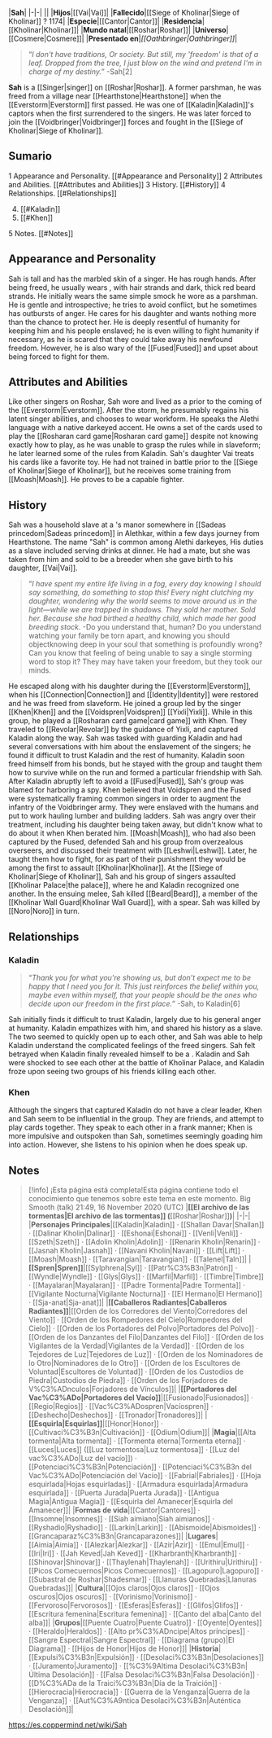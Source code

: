 |**Sah**|
|-|-|
||
|**Hijos**|[[Vai\|Vai]]|
|**Fallecido**|[[Siege of Kholinar\|Siege of Kholinar]] ? 1174|
|**Especie**|[[Cantor\|Cantor]]|
|**Residencia**|[[Kholinar\|Kholinar]]|
|**Mundo natal**|[[Roshar\|Roshar]]|
|**Universo**|[[Cosmere\|Cosmere]]|
|**Presentado en**|*[[Oathbringer\|Oathbringer]]*|

>“*I don't have traditions, Or society. But still, my 'freedom' is that of a leaf. Dropped from the tree, I just blow on the wind and pretend I'm in charge of my destiny.*”
\-Sah[2]


**Sah** is a [[Singer\|singer]] on [[Roshar\|Roshar]]. A former parshman, he was freed from a village near [[Hearthstone\|Hearthstone]] when the [[Everstorm\|Everstorm]] first passed. He was one of [[Kaladin\|Kaladin]]'s captors when the  first surrendered to the singers. He was later forced to join the [[Voidbringer\|Voidbringer]] forces and fought in the [[Siege of Kholinar\|Siege of Kholinar]].

## Sumario

1 Appearance and Personality. [[#Appearance and Personality]] 
2 Attributes and Abilities. [[#Attributes and Abilities]] 
3 History. [[#History]] 
4 Relationships. [[#Relationships]] 

4. [[#Kaladin]] 
4. [[#Khen]] 


5 Notes. [[#Notes]] 


## Appearance and Personality
Sah is tall and has the marbled skin of a singer. He has rough hands. After being freed, he usually wears , with hair strands and dark, thick red beard strands. He initially wears the same simple smock he wore as a parshman.
He is gentle and introspective; he tries to avoid conflict, but he sometimes has outbursts of anger. He cares for his daughter and wants nothing more than the chance to protect her. He is deeply resentful of humanity for keeping him and his people enslaved; he is even willing to fight humanity if necessary, as he is scared that they could take away his newfound freedom. However, he is also wary of the [[Fused\|Fused]] and upset about being forced to fight for them.

## Attributes and Abilities
Like other singers on Roshar, Sah wore  and lived as a  prior to the coming of the [[Everstorm\|Everstorm]]. After the storm, he presumably regains his latent singer abilities, and chooses to wear workform. He speaks the Alethi language with a native darkeyed accent. He owns a set of the cards used to play the [[Rosharan card game\|Rosharan card game]] despite not knowing exactly how to play, as he was unable to grasp the rules while in slaveform; he later learned some of the rules from Kaladin. Sah's daughter Vai treats his cards like a favorite toy.
He had not trained in battle prior to the [[Siege of Kholinar\|Siege of Kholinar]], but he receives some training from [[Moash\|Moash]]. He proves to be a capable fighter.

## History
Sah was a household slave at a 's manor somewhere in [[Sadeas princedom\|Sadeas princedom]] in Alethkar, within a few days journey from Hearthstone. The name "Sah" is common among Alethi darkeyes, His duties as a slave included serving drinks at dinner. He had a mate, but she was taken from him and sold to be a breeder when she gave birth to his daughter, [[Vai\|Vai]].

>“*I have spent my entire life living in a fog, every day knowing I should say something, do something to stop this! Every night clutching my daughter, wondering why the world seems to move around us in the light—while we are trapped in shadows. They sold her mother. Sold her. Because she had birthed a healthy child, which made her good breeding stock.*
\-Do you understand that, human? Do you understand watching your family be torn apart, and knowing you should objectknowing deep in your soul that something is profoundly wrong? Can you know that feeling of being unable to say a single storming word to stop it?
They may have taken your freedom, but they took our minds.


He escaped along with his daughter during the [[Everstorm\|Everstorm]], when his [[Connection\|Connection]] and [[Identity\|Identity]] were restored and he was freed from slaveform. He joined a group led by the singer [[Khen\|Khen]] and the [[Voidspren\|Voidspren]] [[Yixli\|Yixli]]. While in this group, he played a [[Rosharan card game\|card game]] with Khen. They traveled to [[Revolar\|Revolar]] by the guidance of Yixli, and captured Kaladin along the way. Sah was tasked with guarding Kaladin and had several conversations with him about the enslavement of the singers; he found it difficult to trust Kaladin and the rest of humanity. Kaladin soon freed himself from his bonds, but he stayed with the group and taught them how to survive while on the run and formed a particular friendship with Sah.
After Kaladin abruptly left to avoid a [[Fused\|Fused]], Sah's group was blamed for harboring a spy. Khen believed that Voidspren and the Fused were systematically framing common singers in order to augment the infantry of the Voidbringer army. They were enslaved with the humans and put to work hauling lumber and building ladders. Sah was angry over their treatment, including his daughter being taken away, but didn't know what to do about it when Khen berated him. [[Moash\|Moash]], who had also been captured by the Fused, defended Sah and his group from overzealous overseers, and discussed their treatment with [[Leshwi\|Leshwi]]. Later, he taught them how to fight, for as part of their punishment they would be among the first to assault [[Kholinar\|Kholinar]].
At the [[Siege of Kholinar\|Siege of Kholinar]], Sah and his group of singers assaulted [[Kholinar Palace\|the palace]], where he and Kaladin recognized one another. In the ensuing melee, Sah killed [[Beard\|Beard]], a member of the [[Kholinar Wall Guard\|Kholinar Wall Guard]], with a spear. Sah was killed by [[Noro\|Noro]] in turn.

## Relationships
### Kaladin
>“*Thank you for what you're showing us, but don’t expect me to be happy that I need you for it. This just reinforces the belief within you, maybe even within myself, that your people should be the ones who decide upon our freedom in the first place.*”
\-Sah, to Kaladin[6]


Sah initially finds it difficult to trust Kaladin, largely due to his general anger at humanity. Kaladin empathizes with him, and shared his history as a slave. The two seemed to quickly open up to each other, and Sah was able to help Kaladin understand the complicated feelings of the freed singers. Sah felt betrayed when Kaladin finally revealed himself to be a . Kaladin and Sah were shocked to see each other at the battle of Kholinar Palace, and Kaladin froze upon seeing two groups of his friends killing each other.

### Khen
Although the singers that captured Kaladin do not have a clear leader, Khen and Sah seem to be influential in the group. They are friends, and attempt to play cards together. They speak to each other in a frank manner; Khen is more impulsive and outspoken than Sah, sometimes seemingly goading him into action. However, she listens to his opinion when he does speak up.

## Notes




> [!info] ¡Esta página está completa!Esta página contiene todo el conocimiento que tenemos sobre este tema en este momento.
Big Smooth (talk) 21:49, 16 November 2020 (UTC)
|**[[El archivo de las tormentas\|El archivo de las tormentas]] (**[[Roshar\|Roshar]]**)**|
|-|-|
|**Personajes Principales**|[[Kaladin\|Kaladin]] · [[Shallan Davar\|Shallan]] · [[Dalinar Kholin\|Dalinar]] · [[Eshonai\|Eshonai]] · [[Venli\|Venli]] · [[Szeth\|Szeth]] · [[Adolin Kholin\|Adolin]] · [[Renarin Kholin\|Renarin]] · [[Jasnah Kholin\|Jasnah]] · [[Navani Kholin\|Navani]] · [[Lift\|Lift]] · [[Moash\|Moash]] · [[Taravangian\|Taravangian]] · [[Talenel\|Taln]]|
|**[[Spren\|Spren]]**|[[Sylphrena\|Syl]] · [[Patr%C3%B3n\|Patrón]] · [[Wyndle\|Wyndle]] · [[Glys\|Glys]] · [[Marfil\|Marfil]] · [[Timbre\|Timbre]] · [[Mayalaran\|Mayalaran]] · [[Padre Tormenta\|Padre Tormenta]] · [[Vigilante Nocturna\|Vigilante Nocturna]] · [[El Hermano\|El Hermano]] · [[Sja-anat\|Sja-anat]]|
|**[[Caballeros Radiantes\|Caballeros Radiantes]]**|[[Orden de los Corredores del Viento\|Corredores del Viento]] · [[Orden de los Rompedores del Cielo\|Rompedores del Cielo]] · [[Orden de los Portadores del Polvo\|Portadores del Polvo]] · [[Orden de los Danzantes del Filo\|Danzantes del Filo]] · [[Orden de los Vigilantes de la Verdad\|Vigilantes de la Verdad]] · [[Orden de los Tejedores de Luz\|Tejedores de Luz]] · [[Orden de los Nominadores de lo Otro\|Nominadores de lo Otro]] · [[Orden de los Escultores de Voluntad\|Escultores de Voluntad]] · [[Orden de los Custodios de Piedra\|Custodios de Piedra]] · [[Orden de los Forjadores de V%C3%ADnculos\|Forjadores de Vínculos]]|
|**[[Portadores del Vac%C3%ADo\|Portadores del Vacío]]**|[[Fusionado\|Fusionados]] · [[Regio\|Regios]] · [[Vac%C3%ADospren\|Vacíospren]] · [[Deshecho\|Deshechos]] · [[Tronador\|Tronadores]]|
|**[[Esquirla\|Esquirlas]]**|[[Honor\|Honor]] · [[Cultivaci%C3%B3n\|Cultivación]] · [[Odium\|Odium]]|
|**Magia**|[[Alta tormenta\|Alta tormenta]] · [[Tormenta eterna\|Tormenta eterna]] · [[Luces\|Luces]] ([[Luz tormentosa\|Luz tormentosa]] · [[Luz del vac%C3%ADo\|Luz del vacío]]) · [[Potenciaci%C3%B3n\|Potenciación]] · [[Potenciaci%C3%B3n del Vac%C3%ADo\|Potenciación del Vacío]] · [[Fabrial\|Fabriales]] · [[Hoja esquirlada\|Hojas esquirladas]] · [[Armadura esquirlada\|Armadura esquirlada]] · [[Puerta Jurada\|Puerta Jurada]] · [[Antigua Magia\|Antigua Magia]] · [[Esquirla del Amanecer\|Esquirla del Amanecer]]|
|**Formas de vida**|[[Cantor\|Cantores]] · [[Insomne\|Insomnes]] · [[Siah aimiano\|Siah aimianos]] · [[Ryshadio\|Ryshadio]] · [[Larkin\|Larkin]] · [[Abismoide\|Abismoides]] · [[Grancaparaz%C3%B3n\|Grancaparazones]]|
|**Lugares**|[[Aimia\|Aimia]] · [[Alezkar\|Alezkar]] · [[Azir\|Azir]] · [[Emul\|Emul]] · [[Iri\|Iri]] · [[Jah Keved\|Jah Keved]] · [[Kharbranth\|Kharbranth]] · [[Shinovar\|Shinovar]] · [[Thaylenah\|Thaylenah]] · [[Urithiru\|Urithiru]] · [[Picos Comecuernos\|Picos Comecuernos]] · [[Lagopuro\|Lagopuro]] · [[Subastral de Roshar\|Shadesmar]] · [[Llanuras Quebradas\|Llanuras Quebradas]]|
|**Cultura**|[[Ojos claros\|Ojos claros]] · [[Ojos oscuros\|Ojos oscuros]] · [[Vorinismo\|Vorinismo]] · [[Fervoroso\|Fervorosos]] · [[Esferas\|Esferas]] · [[Glifos\|Glifos]] · [[Escritura femenina\|Escritura femenina]] · [[Canto del alba\|Canto del alba]]|
|**Grupos**|[[Puente Cuatro\|Puente Cuatro]] · [[Oyente\|Oyentes]] · [[Heraldo\|Heraldos]] · [[Alto pr%C3%ADncipe\|Altos príncipes]] · [[Sangre Espectral\|Sangre Espectral]] · [[Diagrama (grupo)\|El Diagrama]] · [[Hijos de Honor\|Hijos de Honor]]|
|**Historia**|[[Expulsi%C3%B3n\|Expulsión]] · [[Desolaci%C3%B3n\|Desolaciones]] · [[Juramento\|Juramento]] · [[%C3%9Altima Desolaci%C3%B3n\|Última Desolación]] · [[Falsa Desolaci%C3%B3n\|Falsa Desolación]] · [[D%C3%ADa de la Traici%C3%B3n\|Día de la Traición]] · [[Hierocracia\|Hierocracia]] · [[Guerra de la Venganza\|Guerra de la Venganza]] · [[Aut%C3%A9ntica Desolaci%C3%B3n\|Auténtica Desolación]]|



https://es.coppermind.net/wiki/Sah